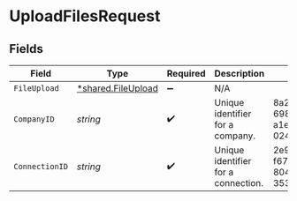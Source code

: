 # UploadFilesRequest


## Fields

| Field                                                          | Type                                                           | Required                                                       | Description                                                    | Example                                                        |
| -------------------------------------------------------------- | -------------------------------------------------------------- | -------------------------------------------------------------- | -------------------------------------------------------------- | -------------------------------------------------------------- |
| `FileUpload`                                                   | [*shared.FileUpload](../../../pkg/models/shared/fileupload.md) | :heavy_minus_sign:                                             | N/A                                                            |                                                                |
| `CompanyID`                                                    | *string*                                                       | :heavy_check_mark:                                             | Unique identifier for a company.                               | 8a210b68-6988-11ed-a1eb-0242ac120002                           |
| `ConnectionID`                                                 | *string*                                                       | :heavy_check_mark:                                             | Unique identifier for a connection.                            | 2e9d2c44-f675-40ba-8049-353bfcb5e171                           |